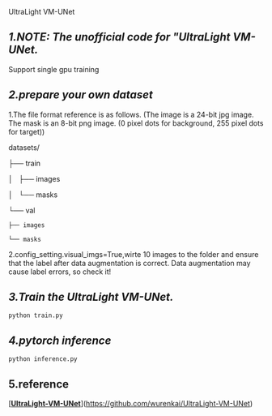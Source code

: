 UltraLight VM-UNet

## *1.NOTE: The unofficial code for "UltraLight VM-UNet.*

Support single gpu training

## *2.prepare your own dataset*

1.The file format reference is as follows. (The image is a 24-bit jpg
image. The mask is an 8-bit png image. (0 pixel dots for background, 255
pixel dots for target))

datasets/

├── train

│   ├── images

│   └── masks

└── val

    ├── images

    └── masks

2.config_setting.visual_imgs=True,wirte 10 images to the folder and ensure that the label after data augmentation is correct.
Data augmentation may cause label errors, so check it!

## *3.Train the UltraLight VM-UNet.*

`python train.py`

## *4.pytorch inference*

`python inference.py`

## 5.reference

[**[UltraLight-VM-UNet](https://github.com/wurenkai/UltraLight-VM-UNet)**](https://github.com/wurenkai/UltraLight-VM-UNet)
